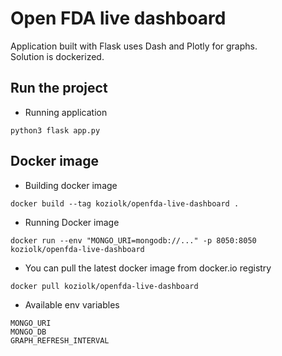 # Open FDA live dashboard

Application built with Flask uses Dash and Plotly for graphs.  
Solution is dockerized.

## Run the project

* Running application

```
python3 flask app.py
```


## Docker image

* Building docker image
```
docker build --tag koziolk/openfda-live-dashboard .
```
* Running Docker image
```
docker run --env "MONGO_URI=mongodb://..." -p 8050:8050 koziolk/openfda-live-dashboard
```
* You can pull the latest docker image from docker.io registry
```
docker pull koziolk/openfda-live-dashboard
```

* Available env variables

```
MONGO_URI
MONGO_DB
GRAPH_REFRESH_INTERVAL
```
